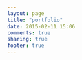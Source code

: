 ```yaml
---
layout: page
title: "portfolio"
date: 2015-02-11 15:06
comments: true
sharing: true
footer: true
---
```

